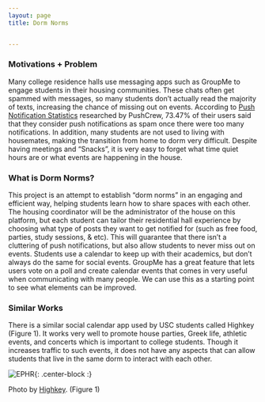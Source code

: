 ```yaml
---
layout: page
title: Dorm Norms


---
```


### Motivations + Problem

Many college residence halls use messaging apps such as GroupMe to engage students in their housing communities. 
These chats often get spammed with messages, so many students don’t actually read the majority of texts, increasing 
the chance of missing out on events. According to [Push Notification Statistics](https://www.businessofapps.com/marketplace/push-notifications/research/push-notifications-statistics/)
researched by PushCrew, 73.47% of their 
users said that they consider push notifications as spam once there were too many notifications. In addition, many 
students are not used to living with housemates, making the transition from home to dorm very difficult. Despite having
meetings and “Snacks”, it is very easy to forget what time quiet hours are or what events are happening in the house. 

### What is Dorm Norms? 

This project is an attempt to establish “dorm norms” in an engaging and efficient way, helping 
students learn how to share spaces with each other. The housing coordinator will be the administrator of the 
house on this platform, but each student can tailor their residential hall experience by choosing what type of 
posts they want to get notified for (such as free food, parties, study sessions, & etc). This will guarantee that 
there isn’t a cluttering of push notifications, but also allow students to never miss out on events. Students 
use a calendar to keep up with their academics, but don’t always do the same for social events. GroupMe has a great 
feature that lets users vote on a poll and create calendar events that comes in very useful when communicating with 
many people. We can use this as a starting point to see what elements can be improved. 

### Similar Works


There is a similar social calendar app used by USC students called Highkey (Figure 1). 
It works very well to promote house parties, Greek life, athletic events, and concerts which is 
important to college students. Though it increases traffic to such events, it does not have any aspects that 
can allow students that live in the same dorm to interact with each other. 


![EPHR]({{site.baseurl}}/img/highkey.png){: .center-block :}

Photo by [Highkey](https://medium.com/@justinemoore_85088/building-a-social-app-with-50-campus-saturation-with-vili-vaananen-highkey-85717011283c). (Figure 1)
